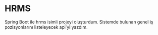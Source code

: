# HRMS
Spring Boot ile hrms isimli projeyi oluşturdum.
Sistemde bulunan genel iş pozisyonlarını listeleyecek api'yi yazdım.
